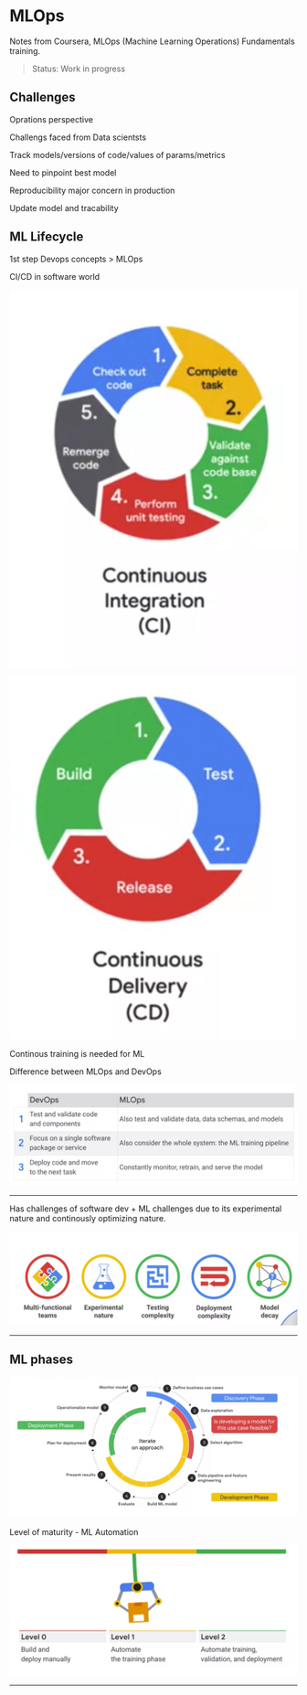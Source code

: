 # MLOps
Notes from Coursera, MLOps (Machine Learning Operations) Fundamentals training.

> Status: Work in progress



## Challenges
Oprations perspective

Challengs faced from Data scientsts

Track models/versions of code/values of params/metrics

Need to pinpoint best model

Reproducibility major concern in production 

Update model and tracability 



## ML Lifecycle

1st step
Devops concepts > MLOps 

CI/CD in software world

![](2021-09-20-10-03-20.png)

![](2021-09-20-10-03-52.png)


Continous training is needed for ML

Difference between MLOps and DevOps

![](2021-09-20-10-05-48.png)

---

Has challenges of software dev + ML challenges due to its experimental nature and continously optimizing nature.

![](2021-09-20-10-08-47.png)

---

## ML phases 

![](2021-09-20-10-29-19.png)

Level of maturity - ML Automation

![](2021-09-20-10-30-37.png)


---

